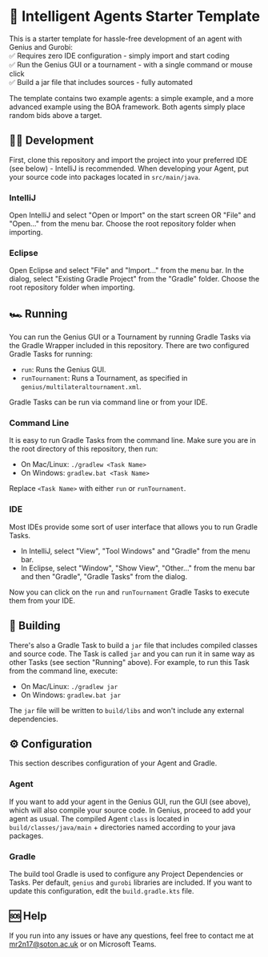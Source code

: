 # 🤖 Intelligent Agents Starter Template

This is a starter template for hassle-free development of an agent with Genius and Gurobi:\
✅ Requires zero IDE configuration - simply import and start coding\
✅ Run the Genius GUI or a tournament - with a single command or mouse click\
✅ Build a jar file that includes sources - fully automated

The template contains two example agents: a simple example, and a more advanced example using the BOA framework.
Both agents simply place random bids above a target.

## 🧑‍💻 Development

First, clone this repository and import the project into your preferred IDE (see below) - IntelliJ is recommended.
When developing your Agent, put your source code into packages located in `src/main/java`.

### IntelliJ

Open IntelliJ and select "Open or Import" on the start screen OR "File" and "Open..." from the menu bar.
Choose the root repository folder when importing.

### Eclipse

Open Eclipse and select "File" and "Import..." from the menu bar.
In the dialog, select "Existing Gradle Project" from the "Gradle" folder.
Choose the root repository folder when importing.


## 🏎 Running

You can run the Genius GUI or a Tournament by running Gradle Tasks via the Gradle Wrapper included in this repository.
There are two configured Gradle Tasks for running:
- `run`: Runs the Genius GUI.
- `runTournament`: Runs a Tournament, as specified in `genius/multilateraltournament.xml`.

Gradle Tasks can be run via command line or from your IDE.

### Command Line

It is easy to run Gradle Tasks from the command line.
Make sure you are in the root directory of this repository, then run:
- On Mac/Linux: `./gradlew <Task Name>`
- On Windows: `gradlew.bat <Task Name>`

Replace `<Task Name>` with either `run` or `runTournament`.

### IDE

Most IDEs provide some sort of user interface that allows you to run Gradle Tasks.
- In IntelliJ, select "View", "Tool Windows" and "Gradle" from the menu bar.
- In Eclipse, select "Window", "Show View", "Other..." from the menu bar and then "Gradle", "Gradle Tasks" from the dialog.

Now you can click on the `run` and `runTournament` Gradle Tasks to execute them from your IDE.

## 👷 Building

There's also a Gradle Task to build a `jar` file that includes compiled classes and source code.
The Task is called `jar` and you can run it in same way as other Tasks (see section "Running" above).
For example, to run this Task from the command line, execute:
- On Mac/Linux: `./gradlew jar`
- On Windows: `gradlew.bat jar`

The `jar` file will be written to `build/libs` and won't include any external dependencies.


## ⚙️ Configuration

This section describes configuration of your Agent and Gradle.

### Agent

If you want to add your agent in the Genius GUI, run the GUI (see above), which will also compile your source code.
In Genius, proceed to add your agent as usual.
The compiled Agent `class` is located in `build/classes/java/main` + directories named according to your java packages.

### Gradle

The build tool Gradle is used to configure any Project Dependencies or Tasks.
Per default, `genius` and `gurobi` libraries are included.
If you want to update this configuration, edit the `build.gradle.kts` file.


## 🆘 Help

If you run into any issues or have any questions, feel free to contact me at [mr2n17@soton.ac.uk](mailto:mr2n17@soton.ac.uk) or on Microsoft Teams.
